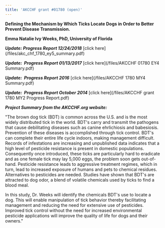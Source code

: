 ```yaml
---
title: 'AKCCHF grant #01780 (open)'
---
```

**Defining the Mechanism by Which Ticks Locate Dogs in Order to Better
Prevent Disease Transmission.**

**Emma Natalie Ivy Weeks, PhD, University of Florida**

_**Update: Progress Report 12/24/2018**_ \[click here](/files/akc_chf_1780_ey5_summary.pdf)

_**Update:  Progress Report 01/13/2017**_ \[click
here](/files/AKCCHF 01780 EY4 Summary.pdf)

_**Update:  Progress Report 2016**_ \[click
here](/files/AKCCHF 1780 MY4 Summary.pdf)

_**Update:  Progress Report October 2014**_ \[click
here](/files/AKCCHF grant 1780 MY2 Progress Report.pdf)

_**Project Summary from the AKCCHF.org website:**_

"The brown dog tick (BDT) is common across the U.S. and is the most
widely distributed tick in the world. BDT's carry and transmit the
pathogens that cause debilitating diseases such as canine ehrlichiosis
and babesiosis. Prevention of these diseases is accomplished through
tick control. BDT's can complete their entire life cycle indoors,
making management difficult. Records of infestations are increasing and
unpublished data indicates that a high level of pesticide resistance is
present in domestic populations. Consequently once introduced, these
ticks are particularly hard to eradicate and as one female tick may lay
5,000 eggs, the problem soon gets out-of-hand. Pesticide resistance
leads to aggressive treatment regimes, which in turn, lead to increased
exposure of humans and pets to chemical residues. Alternatives to
pesticides are needed. Studies have shown that BDT's are attracted to
dog odor, a blend of volatile chemicals used by ticks to find a blood
meal.

In this study, Dr. Weeks will identify the chemicals BDT's use to
locate a dog. This will enable manipulation of tick behavior thereby
facilitating management and reducing the need for extensive use of
pesticides. Improved tick control without the need for increased
environmental pesticide applications will improve the quality of life
for dogs and their owners."
